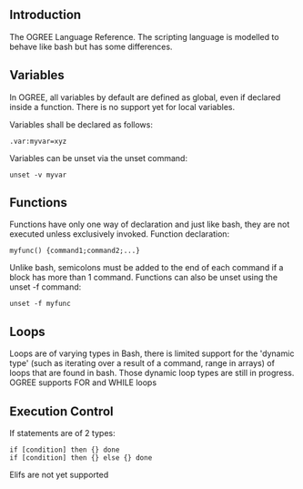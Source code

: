 Introduction
------------
The OGREE Language Reference. The scripting language is modelled to behave like bash but has some differences.


Variables 
------------
 In OGREE, all variables by default are defined as global, even if declared inside a function. There is no support yet for local variables.

 Variables shall be declared as follows:
 ```
 .var:myvar=xyz
 ```

 Variables can be unset via the unset command:
 ```
 unset -v myvar
 ```

Functions
------------
Functions have only one way of declaration and just like bash, they are not executed unless exclusively invoked. 
Function declaration:
```
myfunc() {command1;command2;...}
```
Unlike bash, semicolons must be added to the end of each command if a block has more than 1 command. Functions can also be unset using the unset -f command:
```
unset -f myfunc
```


Loops
------------
Loops are of varying types in Bash, there is limited support for the 'dynamic type' (such as iterating over a result of a command, range in arrays) of loops that are found in bash. Those dynamic loop types are still in progress. OGREE supports FOR and WHILE loops


Execution Control
------------
If statements are of 2 types:
```
if [condition] then {} done
if [condition] then {} else {} done
```
Elifs are not yet supported